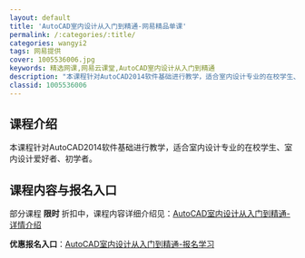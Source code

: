 ```yaml
---
layout: default
title: 'AutoCAD室内设计从入门到精通-网易精品单课'
permalink: /:categories/:title/
categories: wangyi2
tags: 网易提供
cover: 1005536006.jpg
keywords: 精选网课,网易云课堂,AutoCAD室内设计从入门到精通
description: "本课程针对AutoCAD2014软件基础进行教学，适合室内设计专业的在校学生、室内设计爱好者、初学者。AutoCAD室内设计从入门到精通"
classid: 1005536006
---
```


## 课程介绍

本课程针对AutoCAD2014软件基础进行教学，适合室内设计专业的在校学生、室内设计爱好者、初学者。

## 课程内容与报名入口

部分课程 **限时** 折扣中，课程内容详细介绍见：[AutoCAD室内设计从入门到精通-详情介绍](https://study.163.com/course/introduction/1005536006.htm?share=1&shareId=1025206652&utm_campaign=share&utm_medium=iphoneShare&utm_source=&utm_u=1025206652)

**优惠报名入口**：[AutoCAD室内设计从入门到精通-报名学习](https://study.163.com/course/introduction/1005536006.htm?share=1&shareId=1025206652&utm_campaign=share&utm_medium=iphoneShare&utm_source=&utm_u=1025206652)

